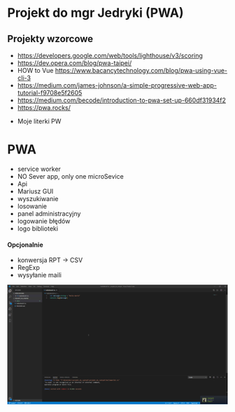 # Projekt do mgr Jedryki (PWA)

## Projekty wzorcowe 
- https://developers.google.com/web/tools/lighthouse/v3/scoring
 - https://dev.opera.com/blog/pwa-taipei/
 - HOW to Vue https://www.bacancytechnology.com/blog/pwa-using-vue-cli-3
 - https://medium.com/james-johnson/a-simple-progressive-web-app-tutorial-f9708e5f2605
 - https://medium.com/becode/introduction-to-pwa-set-up-660df31934f2
 - https://pwa.rocks/
 * Moje literki PW <br />
 
 # PWA
 - service worker
 - NO Sever app, only one microSevice
 - Api
 - Mariusz GUI
 - wyszukiwanie
 - losowanie
 - panel administracyjny
 - logowanie błędów
 - logo biblioteki
 
 #### Opcjonalnie
 - konwersja RPT -> CSV
 - RegExp
 - wysyłanie maili
 
 
![VS Code](./docs/qsZ3f6uXK8.gif)



